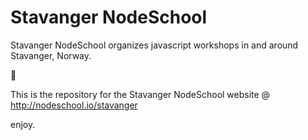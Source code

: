 # Stavanger NodeSchool

Stavanger NodeSchool organizes javascript workshops in and around Stavanger, Norway.

:tada:

This is the repository for the Stavanger NodeSchool website @ http://nodeschool.io/stavanger

enjoy.